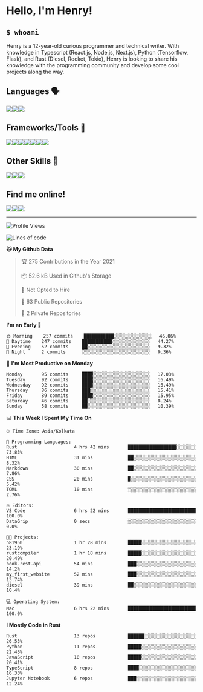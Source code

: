
<h1>Hello, I'm Henry!</h1>

<h2><code>$ whoami</code></h2>

Henry is a 12-year-old curious programmer and technical writer. With knowledge in Typescript (React.js, Node.js, Next.js), Python (Tensorflow, Flask), and Rust (Diesel, Rocket, Tokio), Henry is looking to share his knowledge with the programming community and develop some cool projects along the way.

<h2>Languages 🗣️</h2>

<img src="https://img.shields.io/badge/typescript%20-%23007ACC.svg?&style=for-the-badge&logo=typescript&logoColor=white"/><img src="https://img.shields.io/badge/python%20-%2314354C.svg?&style=for-the-badge&logo=python&logoColor=white"/><img src="https://img.shields.io/badge/rust-%23000000.svg?&style=for-the-badge&logo=rust&logoColor=white"/>

<h2>Frameworks/Tools 🔧</h2>

<img src="https://img.shields.io/badge/express.js%20-%23404d59.svg?&style=for-the-badge"/><img src="https://img.shields.io/badge/react%20-%2320232a.svg?&style=for-the-badge&logo=react&logoColor=%2361DAFB"/><img src="https://img.shields.io/badge/tailwindcss%20-%2338B2AC.svg?&style=for-the-badge&logo=tailwind-css&logoColor=white"/><img src="https://img.shields.io/badge/flask%20-%23000.svg?&style=for-the-badge&logo=flask&logoColor=white"/><img src="https://img.shields.io/badge/firebase%20-%23039BE5.svg?&style=for-the-badge&logo=firebase"/><img src ="https://img.shields.io/badge/postgres-%23316192.svg?&style=for-the-badge&logo=postgresql&logoColor=white"/><img src="https://img.shields.io/badge/TensorFlow%20-%23FF6F00.svg?&style=for-the-badge&logo=TensorFlow&logoColor=white" />

<h2>Other Skills 🤹</h2>

<img src="https://img.shields.io/badge/git%20-%23F05033.svg?&style=for-the-badge&logo=git&logoColor=white"/><img src="https://img.shields.io/badge/github%20-%23121011.svg?&style=for-the-badge&logo=github&logoColor=white"/><img src="https://img.shields.io/badge/vercel%20-%23000000.svg?&style=for-the-badge&logo=vercel&logoColor=white"/>

<h2>Find me online!</h2>

<a target="_blank" href="https://dev.to/hb"><img src="https://img.shields.io/badge/dev.to-%2312100E.svg?&style=for-the-badge&logo=dev.to&logoColor=white"></img></a><a target="_blank" href="https://stackoverflow.com/users/13753914/henry"><img src="https://img.shields.io/badge/-Stack%20overflow-FE7A16?style=for-the-badge&logo=stack-overflow&logoColor=white"/></a><a target="_blank" href="https://twitter.com/henryboisdequin"><img src="https://img.shields.io/badge/henryboisdequin%20-%231DA1F2.svg?&style=for-the-badge&logo=Twitter&logoColor=white"></img></a>

---
<!--START_SECTION:waka-->
![Profile Views](http://img.shields.io/badge/Profile%20Views-19-blue)

![Lines of code](https://img.shields.io/badge/From%20Hello%20World%20I%27ve%20Written-256822%20lines%20of%20code-blue)

**🐱 My Github Data** 

> 🏆 275 Contributions in the Year 2021
 > 
> 📦 52.6 kB Used in Github's Storage 
 > 
> 🚫 Not Opted to Hire
 > 
> 📜 63 Public Repositories 
 > 
> 🔑 2 Private Repositories  
 > 
**I'm an Early 🐤** 

```text
🌞 Morning    257 commits    ███████████░░░░░░░░░░░░░░   46.06% 
🌆 Daytime    247 commits    ███████████░░░░░░░░░░░░░░   44.27% 
🌃 Evening    52 commits     ██░░░░░░░░░░░░░░░░░░░░░░░   9.32% 
🌙 Night      2 commits      ░░░░░░░░░░░░░░░░░░░░░░░░░   0.36%

```
📅 **I'm Most Productive on Monday** 

```text
Monday       95 commits     ████░░░░░░░░░░░░░░░░░░░░░   17.03% 
Tuesday      92 commits     ████░░░░░░░░░░░░░░░░░░░░░   16.49% 
Wednesday    92 commits     ████░░░░░░░░░░░░░░░░░░░░░   16.49% 
Thursday     86 commits     ███░░░░░░░░░░░░░░░░░░░░░░   15.41% 
Friday       89 commits     ████░░░░░░░░░░░░░░░░░░░░░   15.95% 
Saturday     46 commits     ██░░░░░░░░░░░░░░░░░░░░░░░   8.24% 
Sunday       58 commits     ██░░░░░░░░░░░░░░░░░░░░░░░   10.39%

```


📊 **This Week I Spent My Time On** 

```text
⌚︎ Time Zone: Asia/Kolkata

💬 Programming Languages: 
Rust                     4 hrs 42 mins       ██████████████████░░░░░░░   73.83% 
HTML                     31 mins             ██░░░░░░░░░░░░░░░░░░░░░░░   8.32% 
Markdown                 30 mins             ██░░░░░░░░░░░░░░░░░░░░░░░   7.86% 
CSS                      20 mins             █░░░░░░░░░░░░░░░░░░░░░░░░   5.42% 
TOML                     10 mins             ░░░░░░░░░░░░░░░░░░░░░░░░░   2.76%

🔥 Editors: 
VS Code                  6 hrs 22 mins       █████████████████████████   100.0% 
DataGrip                 0 secs              ░░░░░░░░░░░░░░░░░░░░░░░░░   0.0%

🐱‍💻 Projects: 
n81950                   1 hr 28 mins        █████░░░░░░░░░░░░░░░░░░░░   23.19% 
rustcompiler             1 hr 18 mins        █████░░░░░░░░░░░░░░░░░░░░   20.49% 
book-rest-api            54 mins             ███░░░░░░░░░░░░░░░░░░░░░░   14.2% 
my_first_website         52 mins             ███░░░░░░░░░░░░░░░░░░░░░░   13.74% 
diesel                   39 mins             ██░░░░░░░░░░░░░░░░░░░░░░░   10.4%

💻 Operating System: 
Mac                      6 hrs 22 mins       █████████████████████████   100.0%

```

**I Mostly Code in Rust** 

```text
Rust                     13 repos            ██████░░░░░░░░░░░░░░░░░░░   26.53% 
Python                   11 repos            █████░░░░░░░░░░░░░░░░░░░░   22.45% 
JavaScript               10 repos            █████░░░░░░░░░░░░░░░░░░░░   20.41% 
TypeScript               8 repos             ████░░░░░░░░░░░░░░░░░░░░░   16.33% 
Jupyter Notebook         6 repos             ███░░░░░░░░░░░░░░░░░░░░░░   12.24%

```



<!--END_SECTION:waka-->

